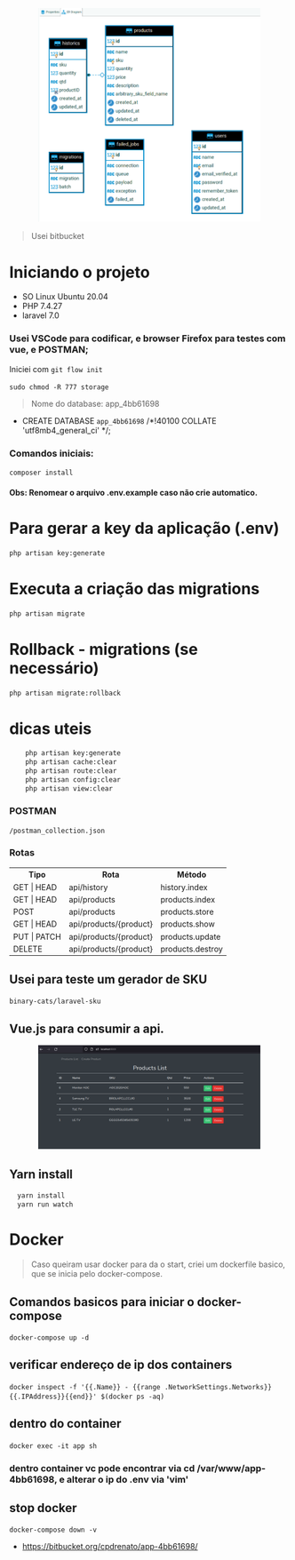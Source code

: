 <p align="center"><img src="2022-03-23_10-16.png" width="400"></p>

> Usei bitbucket

# Iniciando o projeto

- SO Linux Ubuntu 20.04
- PHP 7.4.27 
- laravel 7.0

### Usei VSCode para codificar, e browser Firefox para testes com vue, e POSTMAN;

Iniciei com `git flow init`

`sudo chmod -R 777 storage`

> Nome do database: app_4bb61698
- CREATE DATABASE `app_4bb61698` /*!40100 COLLATE 'utf8mb4_general_ci' */;

### Comandos iniciais:
```
composer install
```

#### Obs: Renomear o arquivo .env.example caso não crie automatico.

# Para gerar a key da aplicação (.env)
`php artisan key:generate`

# Executa a criação das migrations
`php artisan migrate`

# Rollback - migrations (se necessário)
`php artisan migrate:rollback`

# dicas uteis
```
    php artisan key:generate
    php artisan cache:clear
    php artisan route:clear
    php artisan config:clear 
    php artisan view:clear 
```

### POSTMAN
```
/postman_collection.json
```

### Rotas
<table>
  <tr>
    <th>Tipo</th>
    <th>Rota</th>
    <th>Método</th>
  </tr>
  <tr>
    <td>GET | HEAD</td>
    <td>api/history</td>
    <td>history.index</td>
  </tr>
  <tr>
    <td>GET | HEAD</td>
    <td>api/products</td>
    <td>products.index</td>
  </tr>
  <tr>
    <td>POST</td>
    <td>api/products</td>
    <td>products.store</td>
  </tr>
  <tr>
    <td>GET | HEAD</td>
    <td>api/products/{product}</td>
    <td>products.show</td>
  </tr>
  <tr>
    <td>PUT | PATCH</td>
    <td>api/products/{product}</td>
    <td>products.update</td>
  </tr>
  <tr>
    <td>DELETE</td>
    <td>api/products/{product}</td>
    <td>products.destroy</td>
  </tr>
</table>

## Usei para teste um gerador de SKU

`binary-cats/laravel-sku`

## Vue.js para consumir a api.
<p align="center"><img src="2022-03-23_18-23.png" width="400"></p>

## Yarn install
```
  yarn install
  yarn run watch 
```

# Docker
> Caso queiram usar docker para da o start, criei um dockerfile basico, que se inicia pelo docker-compose.
## Comandos basicos para iniciar o docker-compose
```docker-compose up -d```
## verificar endereço de ip dos containers
```docker inspect -f '{{.Name}} - {{range .NetworkSettings.Networks}}{{.IPAddress}}{{end}}' $(docker ps -aq)```
## dentro do container
```docker exec -it app sh```
### dentro container vc pode encontrar via cd /var/www/app-4bb61698, e alterar o ip do .env via 'vim'


## stop docker
`docker-compose down -v`

- https://bitbucket.org/cpdrenato/app-4bb61698/
